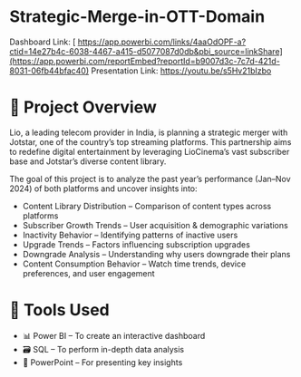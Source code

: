 # Strategic-Merge-in-OTT-Domain
Dashboard Link: [ https://app.powerbi.com/links/4aaOdOPF-a?ctid=14e27b4c-6038-4467-a415-d5077087d0db&pbi_source=linkShare](https://app.powerbi.com/reportEmbed?reportId=b9007d3c-7c7d-421d-8031-06fb44bfac40)
Presentation Link: https://youtu.be/s5Hv21bIzbo 
# 📌 Project Overview
Lio, a leading telecom provider in India, is planning a strategic merger with Jotstar, one of the country’s top streaming platforms. This partnership aims to redefine digital entertainment by leveraging LioCinema’s vast subscriber base and Jotstar’s diverse content library.

The goal of this project is to analyze the past year’s performance (Jan–Nov 2024) of both platforms and uncover insights into:
- Content Library Distribution – Comparison of content types across platforms
- Subscriber Growth Trends – User acquisition & demographic variations
- Inactivity Behavior – Identifying patterns of inactive users
- Upgrade Trends – Factors influencing subscription upgrades
- Downgrade Analysis – Understanding why users downgrade their plans
- Content Consumption Behavior – Watch time trends, device preferences, and user engagement

# 🎯 Tools Used
- 📊 Power BI – To create an interactive dashboard
- 🗃️ SQL – To perform in-depth data analysis
- 📑 PowerPoint – For presenting key insights
